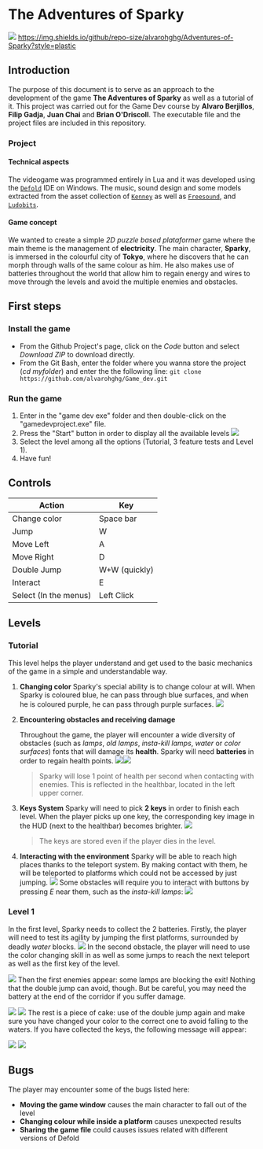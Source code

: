 # The Adventures of Sparky
**![](https://lh3.googleusercontent.com/W7LluxbgEnH8S0eYSGWsZX1XEnD2kjVxXPGlSfCF5lSf0nXS_qmZlM46cFxq2SpPdPrpBUDYlU15zBVO5bbWpoHMqcG7xXSrTl7Jm02vPevUfYup6nYgf0bULmmHYJvRaCAz9DaK9wChE71KRG60GB0)**
https://img.shields.io/github/repo-size/alvarohghg/Adventures-of-Sparky?style=plastic
## Introduction
The purpose of this document is to serve as an approach to the development of the game **The Adventures of Sparky** as well as a tutorial of it. This project was carried out for the Game Dev course by **Alvaro Berjillos**, **Filip Gadja**, **Juan Chai** and **Brian O'Driscoll**. The executable file and the project files are included in this repository.

### Project
#### Technical aspects
The videogame was programmed entirely in Lua and it was developed using the [`Defold`](https://defold.com/) IDE on Windows.
The music, sound design and some models extracted from the asset collection of [`Kenney`](https://www.kenney.nl/assets) as well as [`Freesound`](Freesound.org), and [`Ludobits`](https://github.com/britzl/ludobits).

#### Game concept
We wanted to create a simple *2D puzzle based plataformer* game where the main theme is the management of **electricity**. The main character, **Sparky**, is immersed in the colourful city of **Tokyo**, where he discovers that he can morph through walls of the same colour as him. He also makes use of batteries throughout the world that allow him to regain energy and wires to move through the levels and avoid the multiple enemies and obstacles.

## First steps
### Install the game

 - From the Github Project's page, click on the *Code* button and select *Download ZIP* to download directly.
 - From the Git Bash, enter the folder where you wanna store the project (*cd myfolder*) and enter the  the following line:
	 ``` git clone https://github.com/alvarohghg/Game_dev.git ```
 
### Run the game
 1. Enter in the "game dev exe" folder and then double-click on the "gamedevproject.exe" file.
 2. Press the "Start" button in order to display all the available levels
 **![](https://lh4.googleusercontent.com/YOaHXFKUOHLX7zRzUPc18x7oU5GMcvuuUeYYcSBWnmlv5csYPbO0dheH4KVIPVh648LWV__4mrNaZgOZdDz3rxZiHRZ3pbpDOqcN_Gxo-9l4PMDqf5DwBcaamF63YBS8VXgCK4ZiSrVj7rJMrKeH9N0)**
 3. Select the level among all the options (Tutorial, 3 feature tests and Level 1).
 4. Have fun!

## Controls
|Action|Key  |
|--|--|
| Change color | Space bar |
| Jump | W |
| Move Left | A |
| Move Right | D |
| Double Jump | W+W (quickly) |
| Interact | E |
| Select (In the menus) | Left Click |

## Levels

### Tutorial
This level helps the player understand and get used to the basic mechanics of the game in a simple and understandable way.

 1. **Changing color**
	 Sparky's special ability is to change colour at will. When Sparky is coloured blue, he can pass through blue surfaces, and when he is coloured purple, he can pass through purple surfaces. 
	 ![](https://lh4.googleusercontent.com/VpRk3PhgBlJMssl2EQk59YWwCKy-gm2KrCswCHoqvbpU3_icAkEvu2_YVtDFQzCT7rLJ4MyvcrsZSLLl4BtgvivHxDv0VfjqYYI57dmjhwPdZ2JvDA1EXLIdijwC9A2scUWmeNTdIni8fcPSQ-RIHq8)
 
 2. **Encountering obstacles and receiving damage**
 
	 Throughout the game, the player will encounter a wide diversity of obstacles (such as *lamps*, *old lamps*, *insta-kill lamps*, *water* or *color surfaces*) fonts that will damage its **health**. Sparky will need **batteries** in order to regain health points. ![](https://lh3.googleusercontent.com/LzqR-icuAwQGxZtq2EO0Fe9sZtJotsvioK9XydejsMsBzSRr11Jo_ccWRBuUdd-z1yRpgKal4O2DnNmlsQSACnE_y7xloGJrUsuZ-6eW1f8cxcXnuwnUU87kgnFbKpaZ7FAhEYlAoeejQC_DvYz3c2M)![](https://lh3.googleusercontent.com/vBqHYoO3iSiU7yd_VPANi8T6nxrtjp0EY7FYmO2-946IakoO-lclpajnpGwXJcnxPfakKC1BHJoCIkF3_q7DvpIomqjBR8PyY5QX62MOt97-Ry2AvCBB_IwSyF9aUVZq7kgbPDwihGE7dvTR10SlVt8)
 

	> Sparky will lose 1 point of health per second when contacting with enemies. This is reflected in the healthbar, located in the left upper corner.

 3. **Keys System**
Sparky will need to pick **2 keys** in order to finish each level. When the player picks up one key, the corresponding key image in the HUD (next to the healthbar) becomes brighter. 
**![](https://lh3.googleusercontent.com/EcuZxENSFXCmT9A87ikSYDlKFDE8hEa6--C4rDiu5j4iIAMVnIAKBqwcI-ob3ZX4WvBHcCNPOo91Uh-8wm4ixzl-De5joDa2lrw6LRiOSll3iVN0KaBhgwz3_ddRvYGdZGQ_jpztZ9jBwqbEQHAeWU8)**
	> The keys are stored even if the player dies in the level.

 4. **Interacting with the environment**
	 Sparky will be able to reach high places thanks to the teleport system. By making contact with them, he will be teleported to platforms which could not be accessed by just jumping.
![](https://lh6.googleusercontent.com/kJ3k1lnTpiSeEnDq2OVEo41IXQjzYd5NiaJQQcIaeyAolEOSCHbUorU-f1ZqLdRwjteGSoNKHolePl7kXcOHcuRXtHlRAwPU_eXA-AmXFwBad1JJNiK4tZ8dUPvUJHMFbgdnQpaemC1DwmiMqN0I4-U)
	Some obstacles will require you to interact with buttons by pressing *E* near them, such as the *insta-kill lamps*:
	![](https://lh4.googleusercontent.com/O0rUtdbyhn_Jb9EHFcRtjEA52St-gsIcbZ1dLkkfkvJ3rzdDE9liVkXTjjC9RBoymeKdNfpoklKKTchAFjv0wsdEBXyvCjv-sY7uPKDMvbLrb8mYCWFGY2sNh8L6bicnNnQRDHQ2c1wb6Y2OJPA0S4E)

### Level 1
In the first level, Sparky needs to collect the 2 batteries. Firstly, the player will need to test its agility by jumping the first platforms, surrounded by deadly *water* blocks.
**![](https://lh6.googleusercontent.com/lyRkne_YQkfu_Rm_Szp5bqN-4WzBegIt2-fiKBFJkrufEpohy51LiD63igmZBJrGP3guxyOCGB-1COvdUrW5AkQ2cxAm8aSE01LWEEJF-U4Xp4mn4q0WMKcogEIe2XynIW3AfCjhH7kP2-DbasMoUuY)**
In the second obstacle, the player will need to use the color changing skill in as well as some jumps to reach the next teleport as well as the first key of the level.

**![](https://lh5.googleusercontent.com/7uTFtpT_NRzOlXuqRQIBNJQlrdOfgmM_bzczSQfJCr7_K-BgaKdzGChxzTWqKnUFZ_FmSxn5gCyThQMEYe6Duc4rNi5_td5c4Ru3Jy8ns2KaaCGA0xilCUiY6wSBeKg8RropsoPfyfxpbWt_qCLtFhw)**
Then the first enemies appear: some lamps are blocking the exit! Nothing that the double jump can avoid, though. But be careful, you may need the battery at the end of the corridor if you suffer damage.

**![](https://lh5.googleusercontent.com/hhs7tBDG49NQxG0-eigkq6pEzeSBC-gbSQGVteLV57rmjwJRZymrceuQxCjPkBGtDB8m0UK0IxShW52CJ_Ye49RUH1LAMDrCNTcBi8qoRLRq90tbZ9BSpItzoyVWC1V6NaFbHPMlTZwUZ9IdCUIh9uM)**
**![](https://lh3.googleusercontent.com/EifpvTITR_1xeUcr0sltQikMxrgMiLhXhjf4GyyuCRcanfXttXB5tFTlCm80Kab9FsLQtrh_Q2Ajm7nQwCfTDb0fM3BR2JBeQ-3bsC_SLFq1iMwPAQr5TIVDA8SJ-tt-EHxUJmd6AGv0pErp0Uf9cdw)**
The rest is a piece of cake: use of the double jump again and make sure you have changed your color to the correct one to avoid falling to the waters. If you have collected the keys, the following message will appear:

**![](https://lh3.googleusercontent.com/cbYvb843WLeFmdbp8klIcZVdWJB0h2PvKtCngoz_LKsMLDjamVZu7PpuIL8KH4MEm_F0Fx_UK7eCpOCgtsqarsrChe-NhUs1xAlDrDuXSl4B2qkf48r3fLgpUUPEo--GyNQtN0Xgs8Lqr1pE53j3UmY)**
**![](https://lh4.googleusercontent.com/IPhCanq_rn94pdIvgFToamWE4MRoopB3M98bvXESHcmdYLPLQP6PHqnzZQhWDBscwiNpDlc1rDwZGFQ30ktFgsgP5Tx-p05ZXmcdjn_fhxB0O9isJWPYxJjYjcLFCkf3zuXbhLQE3o8iUwdprmMfTH8)**
## Bugs

The player may encounter some of the bugs listed here:

 - **Moving the game window** causes the main character to fall out of the level
 - **Changing colour while inside a platform** causes unexpected results
 - **Sharing the game file** could causes issues related with different versions of Defold
